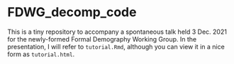 # FDWG_decomp_code

This is a tiny repository to accompany a spontaneous talk held 3 Dec. 2021 for the newly-formed Formal Demography Working Group.
In the presentation, I will refer to `tutorial.Rmd`, although you can view it in a nice form as `tutorial.html`.

